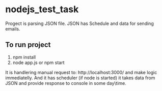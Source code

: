 # nodejs_test_task

Progect is parsing JSON file.
JSON has Schedule and data for sending emails.

## To run project
1. npm install
2. node app.js or npm start

It is handlering manual request to: http://localhost:3000/ and make logic immediatelly. 
And it has scheduler (if node is started) it takes data from JSON and provide response to console in some day\time.
